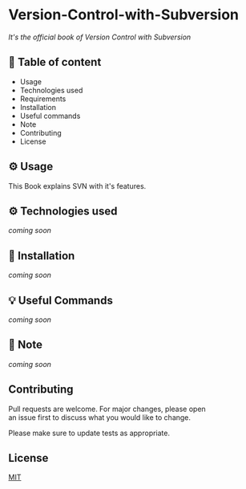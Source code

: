 # Version-Control-with-Subversion

_It's the official book of Version Control with Subversion_

## 📖 Table of content

- Usage
- Technologies used
- Requirements
- Installation
- Useful commands
- Note
- Contributing
- License

## ⚙️ Usage

This Book explains SVN with it's features.

## ⚙️ Technologies used

_coming soon_

## 📌 Installation

_coming soon_

## 💡 Useful Commands

_coming soon_

## 📍 Note

_coming soon_

## Contributing

Pull requests are welcome. For major changes, please open  
 an issue first to discuss what you would like to change.

Please make sure to update tests as appropriate.

## License

[MIT](https://choosealicense.com/licenses/mit/)
